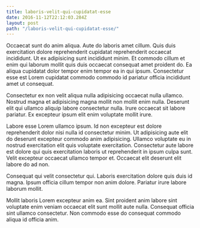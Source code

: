 ```yaml
---
title: laboris-velit-qui-cupidatat-esse
date: 2016-11-12T22:12:03.284Z
layout: post
path: "/laboris-velit-qui-cupidatat-esse/"
---
```


Occaecat sunt do anim aliqua. Aute do laboris amet cillum. Quis duis exercitation dolore reprehenderit cupidatat reprehenderit occaecat incididunt. Ut ex adipisicing sunt incididunt minim. Et commodo cillum et enim qui laborum mollit quis duis occaecat consequat amet proident do. Ea aliqua cupidatat dolor tempor enim tempor ea in qui ipsum. Consectetur esse est Lorem cupidatat commodo commodo id pariatur officia incididunt amet ut consequat.

Consectetur ex non velit aliqua nulla adipisicing occaecat nulla ullamco. Nostrud magna et adipisicing magna mollit non mollit enim nulla. Deserunt elit qui ullamco aliquip labore consectetur nulla. Irure occaecat sit labore pariatur. Ex excepteur ipsum elit enim voluptate mollit irure.

Labore esse Lorem ullamco ipsum. Id non excepteur est dolore reprehenderit dolor nisi nulla id consectetur minim. Ut adipisicing aute elit do deserunt excepteur commodo anim adipisicing. Ullamco voluptate eu in nostrud exercitation elit quis voluptate exercitation. Consectetur aute labore est dolore qui quis exercitation laboris ut reprehenderit in ipsum culpa sunt. Velit excepteur occaecat ullamco tempor et. Occaecat elit deserunt elit labore do ad non.

Consequat qui velit consectetur qui. Laboris exercitation dolore quis duis id magna. Ipsum officia cillum tempor non anim dolore. Pariatur irure labore laborum mollit.

Mollit laboris Lorem excepteur anim ea. Sint proident anim labore sint voluptate enim veniam occaecat elit sunt mollit aute nulla. Consequat officia sint ullamco consectetur. Non commodo esse do consequat commodo aliqua id officia anim.